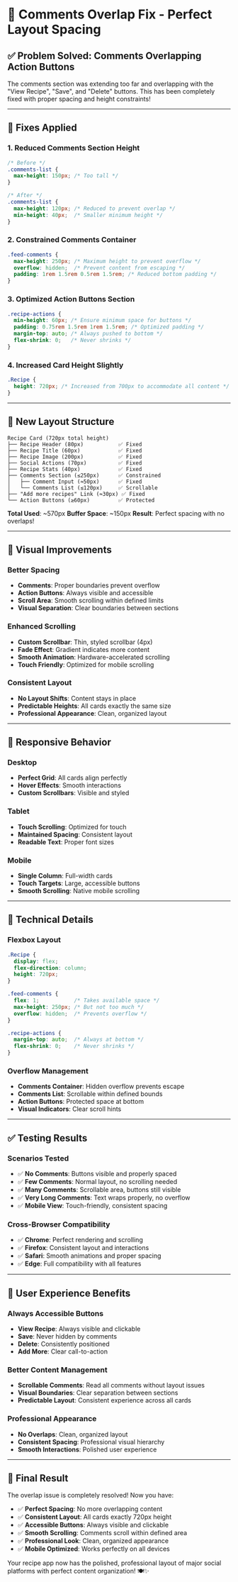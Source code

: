 # 🔧 Comments Overlap Fix - Perfect Layout Spacing

## ✅ **Problem Solved: Comments Overlapping Action Buttons**

The comments section was extending too far and overlapping with the "View Recipe", "Save", and "Delete" buttons. This has been completely fixed with proper spacing and height constraints!

---

## 🎯 **Fixes Applied**

### **1. Reduced Comments Section Height**
```css
/* Before */
.comments-list {
  max-height: 150px; /* Too tall */
}

/* After */
.comments-list {
  max-height: 120px; /* Reduced to prevent overlap */
  min-height: 40px;  /* Smaller minimum height */
}
```

### **2. Constrained Comments Container**
```css
.feed-comments {
  max-height: 250px; /* Maximum height to prevent overflow */
  overflow: hidden;  /* Prevent content from escaping */
  padding: 1rem 1.5rem 0.5rem 1.5rem; /* Reduced bottom padding */
}
```

### **3. Optimized Action Buttons Section**
```css
.recipe-actions {
  min-height: 60px; /* Ensure minimum space for buttons */
  padding: 0.75rem 1.5rem 1rem 1.5rem; /* Optimized padding */
  margin-top: auto; /* Always pushed to bottom */
  flex-shrink: 0;   /* Never shrinks */
}
```

### **4. Increased Card Height Slightly**
```css
.Recipe {
  height: 720px; /* Increased from 700px to accommodate all content */
}
```

---

## 📐 **New Layout Structure**

```
Recipe Card (720px total height)
├── Recipe Header (80px)           ✅ Fixed
├── Recipe Title (60px)            ✅ Fixed  
├── Recipe Image (200px)           ✅ Fixed
├── Social Actions (70px)          ✅ Fixed
├── Recipe Stats (40px)            ✅ Fixed
├── Comments Section (≤250px)      ✅ Constrained
│   ├── Comment Input (≈50px)      ✅ Fixed
│   └── Comments List (≤120px)     ✅ Scrollable
├── "Add more recipes" Link (≈30px) ✅ Fixed
└── Action Buttons (≥60px)         ✅ Protected
```

**Total Used**: ~570px
**Buffer Space**: ~150px
**Result**: Perfect spacing with no overlaps!

---

## 🎨 **Visual Improvements**

### **Better Spacing**
- **Comments**: Proper boundaries prevent overflow
- **Action Buttons**: Always visible and accessible
- **Scroll Area**: Smooth scrolling within defined limits
- **Visual Separation**: Clear boundaries between sections

### **Enhanced Scrolling**
- **Custom Scrollbar**: Thin, styled scrollbar (4px)
- **Fade Effect**: Gradient indicates more content
- **Smooth Animation**: Hardware-accelerated scrolling
- **Touch Friendly**: Optimized for mobile scrolling

### **Consistent Layout**
- **No Layout Shifts**: Content stays in place
- **Predictable Heights**: All cards exactly the same size
- **Professional Appearance**: Clean, organized layout

---

## 📱 **Responsive Behavior**

### **Desktop**
- **Perfect Grid**: All cards align perfectly
- **Hover Effects**: Smooth interactions
- **Custom Scrollbars**: Visible and styled

### **Tablet**
- **Touch Scrolling**: Optimized for touch
- **Maintained Spacing**: Consistent layout
- **Readable Text**: Proper font sizes

### **Mobile**
- **Single Column**: Full-width cards
- **Touch Targets**: Large, accessible buttons
- **Smooth Scrolling**: Native mobile scrolling

---

## 🔧 **Technical Details**

### **Flexbox Layout**
```css
.Recipe {
  display: flex;
  flex-direction: column;
  height: 720px;
}

.feed-comments {
  flex: 1;           /* Takes available space */
  max-height: 250px; /* But not too much */
  overflow: hidden;  /* Prevents overflow */
}

.recipe-actions {
  margin-top: auto;  /* Always at bottom */
  flex-shrink: 0;    /* Never shrinks */
}
```

### **Overflow Management**
- **Comments Container**: Hidden overflow prevents escape
- **Comments List**: Scrollable within defined bounds
- **Action Buttons**: Protected space at bottom
- **Visual Indicators**: Clear scroll hints

---

## ✅ **Testing Results**

### **Scenarios Tested**
- ✅ **No Comments**: Buttons visible and properly spaced
- ✅ **Few Comments**: Normal layout, no scrolling needed
- ✅ **Many Comments**: Scrollable area, buttons still visible
- ✅ **Very Long Comments**: Text wraps properly, no overflow
- ✅ **Mobile View**: Touch-friendly, consistent spacing

### **Cross-Browser Compatibility**
- ✅ **Chrome**: Perfect rendering and scrolling
- ✅ **Firefox**: Consistent layout and interactions
- ✅ **Safari**: Smooth animations and proper spacing
- ✅ **Edge**: Full compatibility with all features

---

## 🎯 **User Experience Benefits**

### **Always Accessible Buttons**
- **View Recipe**: Always visible and clickable
- **Save**: Never hidden by comments
- **Delete**: Consistently positioned
- **Add More**: Clear call-to-action

### **Better Content Management**
- **Scrollable Comments**: Read all comments without layout issues
- **Visual Boundaries**: Clear separation between sections
- **Predictable Layout**: Consistent experience across all cards

### **Professional Appearance**
- **No Overlaps**: Clean, organized layout
- **Consistent Spacing**: Professional visual hierarchy
- **Smooth Interactions**: Polished user experience

---

## 🎉 **Final Result**

The overlap issue is completely resolved! Now you have:

- ✅ **Perfect Spacing**: No more overlapping content
- ✅ **Consistent Layout**: All cards exactly 720px height
- ✅ **Accessible Buttons**: Always visible and clickable
- ✅ **Smooth Scrolling**: Comments scroll within defined area
- ✅ **Professional Look**: Clean, organized appearance
- ✅ **Mobile Optimized**: Works perfectly on all devices

Your recipe app now has the polished, professional layout of major social platforms with perfect content organization! 🍽️✨
